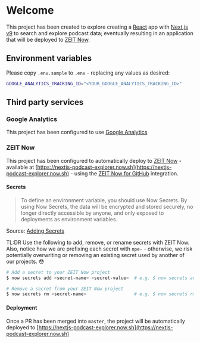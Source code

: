 # Welcome

This project has been created to explore creating a [React](https://reactjs.org) app with [Next.js v9](https://nextjs.org/docs/getting-started) to search and explore podcast data; eventually resulting in an application that will be deployed to [ZEIT Now](https://zeit.co/).

## Environment variables

Please copy `.env.sample` to `.env` - replacing any values as desired:

```sh
GOOGLE_ANALYTICS_TRACKING_ID="<YOUR_GOOGLE_ANALYTICS_TRACKING_ID>"
```

## Third party services

### Google Analytics

This project has been configured to use [Google Analytics](http://analytics.google.com)

### ZEIT Now

This project has been configured to automatically deploy to [ZEIT Now](https://zeit.co/) - available at [https://nextjs-podcast-explorer.now.sh](https://nextjs-podcast-explorer.now.sh) - using the [ZEIT Now for GitHub](https://zeit.co/github) integration.

#### Secrets

> To define an environment variable, you should use Now Secrets. By using Now Secrets, the data will be encrypted and stored securely, no longer directly accessible by anyone, and only exposed to deployments as environment variables.

Source: [Adding Secrets](https://zeit.co/docs/v2/build-step#adding-secrets)

TL:DR Use the following to add, remove, or rename secrets with ZEIT Now. Also, notice how we are prefixing each secret with `npe-` - otherwise, we risk potentially overwriting or removing an existing secret used by another of our projects. 😳

```sh
# Add a secret to your ZEIT Now project
$ now secrets add <secret-name> <secret-value>  # e.g. $ now secrets add npe-google-analytics-tracking-id ""

# Remove a secret from your ZEIT Now project
$ now secrets rm <secret-name>                  # e.g. $ now secrets rm npe-google-analytics-tracking-id
```

#### Deployment

Once a PR has been merged into `master`, the project will be automatically deployed to [https://nextjs-podcast-explorer.now.sh](https://nextjs-podcast-explorer.now.sh)
